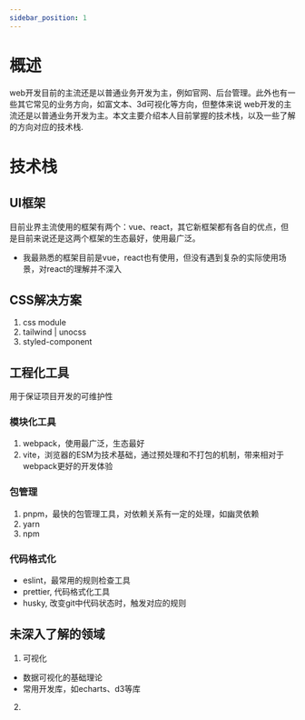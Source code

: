 ```yaml
---
sidebar_position: 1
---
```


# 概述
  web开发目前的主流还是以普通业务开发为主，例如官网、后台管理。此外也有一些其它常见的业务方向，如富文本、3d可视化等方向，但整体来说
web开发的主流还是以普通业务开发为主。本文主要介绍本人目前掌握的技术栈，以及一些了解的方向对应的技术栈.
 
# 技术栈
## UI框架
  目前业界主流使用的框架有两个：vue、react，其它新框架都有各自的优点，但是目前来说还是这两个框架的生态最好，使用最广泛。
  - 我最熟悉的框架目前是vue，react也有使用，但没有遇到复杂的实际使用场景，对react的理解并不深入
## CSS解决方案
1. css module
2. tailwind | unocss
3. styled-component
## 工程化工具
  用于保证项目开发的可维护性
### 模块化工具
1. webpack，使用最广泛，生态最好
2. vite，浏览器的ESM为技术基础，通过预处理和不打包的机制，带来相对于webpack更好的开发体验
### 包管理
1. pnpm，最快的包管理工具，对依赖关系有一定的处理，如幽灵依赖
2. yarn 
3. npm
### 代码格式化
- eslint，最常用的规则检查工具
- prettier, 代码格式化工具
- husky, 改变git中代码状态时，触发对应的规则

## 未深入了解的领域
1. 可视化
- 数据可视化的基础理论
- 常用开发库，如echarts、d3等库
2. 